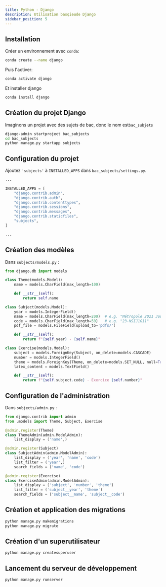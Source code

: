 ```yaml
---
title: Python - Django
description: Utilisation basqieude Django
sidebar_position: 5
---
```


## Installation

Créer un environnement avec `conda`:

```bash
conda create --name django
```

Puis l'activer:

```bash
conda activate django
```

Et installer django

```bash
conda install django
```

## Création du projet Django

Imaginons un projet avec des sujets de bac, donc le nom est`bac_subjets`

```bash
django-admin startproject bac_subjects
cd bac_subjects
python manage.py startapp subjects
```

## Configuration du projet

Ajoutez `'subjects'` à `INSTALLED_APPS` dans `bac_subjects/settings.py`.

```python
...

INSTALLED_APPS = [
    "django.contrib.admin",
    "django.contrib.auth",
    "django.contrib.contenttypes",
    "django.contrib.sessions",
    "django.contrib.messages",
    "django.contrib.staticfiles",
    "subjects",
]

...
```

## Création des modèles

Dans `subjects/models.py` :

```python
from django.db import models

class Theme(models.Model):
    name = models.CharField(max_length=100)

    def __str__(self):
        return self.name

class Subject(models.Model):
    year = models.IntegerField()
    name = models.CharField(max_length=200)  # e.g. "Métropole 2021 Jour 1"
    code = models.CharField(max_length=50)   # e.g. "23-NSIJ1G11"
    pdf_file = models.FileField(upload_to='pdfs/')

    def __str__(self):
        return f"{self.year} - {self.name}"

class Exercise(models.Model):
    subject = models.ForeignKey(Subject, on_delete=models.CASCADE)
    number = models.IntegerField()
    theme = models.ForeignKey(Theme, on_delete=models.SET_NULL, null=True)
    latex_content = models.TextField()

    def __str__(self):
        return f"{self.subject.code} - Exercice {self.number}"
```

## Configuration de l'administration

Dans `subjects/admin.py` :

```python
from django.contrib import admin
from .models import Theme, Subject, Exercise

@admin.register(Theme)
class ThemeAdmin(admin.ModelAdmin):
    list_display = ('name',)

@admin.register(Subject)
class SubjectAdmin(admin.ModelAdmin):
    list_display = ('year', 'name', 'code')
    list_filter = ('year',)
    search_fields = ('name', 'code')

@admin.register(Exercise)
class ExerciseAdmin(admin.ModelAdmin):
    list_display = ('subject', 'number', 'theme')
    list_filter = ('subject__year', 'theme')
    search_fields = ('subject__name', 'subject__code')
```

## Création et application des migrations

```bash
python manage.py makemigrations
python manage.py migrate
```

## Création d'un superutilisateur

```bash
python manage.py createsuperuser
```

## Lancement du serveur de développement

```bash
python manage.py runserver
```
